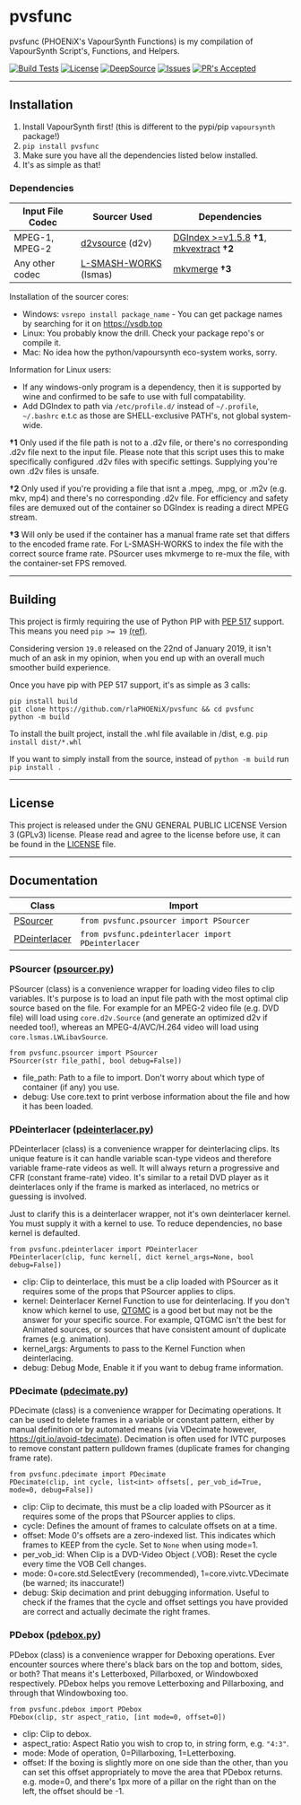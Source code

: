 # pvsfunc

pvsfunc (PHOENiX's VapourSynth Functions) is my compilation of VapourSynth Script's, Functions, and Helpers.

[![Build Tests](https://img.shields.io/github/workflow/status/rlaPHOENiX/pvsfunc/Version%20test?label=Python%203.5%2B%20builds)](https://github.com/rlaPHOENiX/pvsfunc/actions?query=workflow%3A%22Version+test%22)
[![License](https://img.shields.io/github/license/rlaPHOENiX/pvsfunc?style=flat)](https://github.com/rlaPHOENiX/pvsfunc/blob/master/LICENSE)
[![DeepSource](https://deepsource.io/gh/rlaPHOENiX/pvsfunc.svg/?label=active+issues&show_trend=true)](https://deepsource.io/gh/rlaPHOENiX/pvsfunc/?ref=repository-badge)
[![Issues](https://img.shields.io/github/issues/rlaPHOENiX/pvsfunc?style=flat)](https://github.com/rlaPHOENiX/pvsfunc/issues)
[![PR's Accepted](https://img.shields.io/badge/PRs-welcome-brightgreen.svg?style=flat)](https://makeapullrequest.com)

* * *

## Installation

1.  Install VapourSynth first! (this is different to the pypi/pip `vapoursynth` package!)
2.  `pip install pvsfunc`
3.  Make sure you have all the dependencies listed below installed.
4.  It's as simple as that!

### Dependencies

| Input File Codec | Sourcer Used                    | Dependencies                                             |
| ---------------- | ------------------------------- | -------------------------------------------------------- |
| MPEG-1, MPEG-2   | [d2vsource][d2vs] (d2v)         | [DGIndex >=v1.5.8][dg] **†1**, [mkvextract][mkvnix] **†2** |
| Any other codec  | [L-SMASH-WORKS][lsmash] (lsmas) | [mkvmerge][mkvnix] **†3**                                |

Installation of the sourcer cores:

-   Windows: `vsrepo install package_name` - You can get package names by searching for it on <https://vsdb.top>
-   Linux: You probably know the drill. Check your package repo's or compile it.
-   Mac: No idea how the python/vapoursynth eco-system works, sorry.

Information for Linux users:

-   If any windows-only program is a dependency, then it is supported by wine and confirmed to be safe to use with full compatability.
-   Add DGIndex to path via `/etc/profile.d/` instead of `~/.profile`, `~/.bashrc` e.t.c as those are SHELL-exclusive PATH's, not global system-wide.

**†1** Only used if the file path is not to a .d2v file, or there's no corresponding .d2v file next to the input file. Please note that this script uses this to make specifically configured .d2v files with specific settings. Supplying you're own .d2v files is unsafe.

**†2** Only used if you're providing a file that isnt a .mpeg, .mpg, or .m2v (e.g. mkv, mp4) and there's no corresponding .d2v file. For efficiency and safety files are demuxed out of the container so DGIndex is reading a direct MPEG stream.

**†3** Will only be used if the container has a manual frame rate set that differs to the encoded frame rate. For L-SMASH-WORKS to index the file with the correct source frame rate. PSourcer uses mkvmerge to re-mux the file, with the container-set FPS removed.

* * *

## Building

This project is firmly requiring the use of Python PIP with [PEP 517][pep517] support. This means you need `pip >= 19`
[(ref)][pip19].

Considering version `19.0` released on the 22nd of January 2019, it isn't much of an ask in my opinion, when you end up
with an overall much smoother build experience.

Once you have pip with PEP 517 support, it's as simple as 3 calls:

    pip install build
    git clone https://github.com/rlaPHOENiX/pvsfunc && cd pvsfunc
    python -m build

To install the built project, install the .whl file available in /dist, e.g. `pip install dist/*.whl`

If you want to simply install from the source, instead of `python -m build` run `pip install .`

[pep517]: https://www.python.org/dev/peps/pep-0517

[pip19]: https://pip.pypa.io/en/stable/news/#id415

* * *

## License

This project is released under the GNU GENERAL PUBLIC LICENSE Version 3 (GPLv3) license.
Please read and agree to the license before use, it can be found in the [LICENSE](LICENSE) file.

* * *

## Documentation

| Class                                           | Import                                            |
| ----------------------------------------------- | ------------------------------------------------- |
| [PSourcer](#psourcer-psourcerpy)                | `from pvsfunc.psourcer import PSourcer`           |
| [PDeinterlacer](#pdeinterlacer-pdeinterlacerpy) | `from pvsfunc.pdeinterlacer import PDeinterlacer` |

### PSourcer ([psourcer.py](/pvsfunc/psourcer.py))

PSourcer (class) is a convenience wrapper for loading video files to clip variables. It's purpose is to load an input file path with the most optimal clip source based on the file. For example for an MPEG-2 video file (e.g. DVD file) will load using `core.d2v.Source` (and generate an optimized d2v if needed too!), whereas an MPEG-4/AVC/H.264 video will load using `core.lsmas.LWLibavSource`.

`from pvsfunc.psourcer import PSourcer`  
`PSourcer(str file_path[, bool debug=False])`

-   file_path: Path to a file to import. Don't worry about which type of container (if any) you use.
-   debug: Use core.text to print verbose information about the file and how it has been loaded.

### PDeinterlacer ([pdeinterlacer.py](/pvsfunc/pdeinterlacer.py))

PDeinterlacer (class) is a convenience wrapper for deinterlacing clips. Its unique feature is it can handle variable scan-type videos and therefore variable frame-rate videos as well. It will always return a progressive and CFR (constant frame-rate) video. It's similar to a retail DVD player as it deinterlaces only if the frame is marked as interlaced, no metrics or guessing is involved.

Just to clarify this is a deinterlacer wrapper, not it's own deinterlacer kernel. You must supply it with a kernel to use. To reduce dependencies, no base kernel is defaulted.

`from pvsfunc.pdeinterlacer import PDeinterlacer`  
`PDeinterlacer(clip, func kernel[, dict kernel_args=None, bool debug=False])`

-   clip: Clip to deinterlace, this must be a clip loaded with PSourcer as it requires some of the props that PSourcer applies to clips.
-   kernel: Deinterlacer Kernel Function to use for deinterlacing. If you don't know which kernel to use, [QTGMC](http://avisynth.nl/index.php/QTGMC) is a good bet but may not be the answer for your specific source. For example, QTGMC isn't the best for Animated sources, or sources that have consistent amount of duplicate frames (e.g. animation).
-   kernel_args: Arguments to pass to the Kernel Function when deinterlacing.
-   debug: Debug Mode, Enable it if you want to debug frame information.

### PDecimate ([pdecimate.py](/pvsfunc/pdecimate.py))

PDecimate (class) is a convenience wrapper for Decimating operations. It can be used to delete frames in a variable or constant pattern, either by manual definition or by automated means (via VDecimate however, <https://git.io/avoid-tdecimate>). Decimation is often used for IVTC purposes to remove constant pattern pulldown frames (duplicate frames for changing frame rate).

`from pvsfunc.pdecimate import PDecimate`  
`PDecimate(clip, int cycle, list<int> offsets[, per_vob_id=True, mode=0, debug=False])`

-   clip: Clip to decimate, this must be a clip loaded with PSourcer as it requires some of the props that PSourcer applies to clips.
-   cycle: Defines the amount of frames to calculate offsets on at a time.
-   offset: Mode 0's offsets are a zero-indexed list. This indicates which frames to KEEP from the cycle. Set to `None` when using mode=1.
-   per_vob_id: When Clip is a DVD-Video Object (.VOB): Reset the cycle every time the VOB Cell changes.
-   mode: 0=core.std.SelectEvery (recommended), 1=core.vivtc.VDecimate (be warned; its inaccurate!)
-   debug: Skip decimation and print debugging information. Useful to check if the frames that the cycle and offset settings you have provided are correct and actually decimate the right frames.

### PDebox ([pdebox.py](/pvsfunc/pdebox.py))

PDebox (class) is a convenience wrapper for Deboxing operations. Ever encounter sources where there's black bars on the top and bottom, sides, or both? That means it's Letterboxed, Pillarboxed, or Windowboxed respectively. PDebox helps you remove Letterboxing and Pillarboxing, and through that Windowboxing too.

`from pvsfunc.pdebox import PDebox`  
`PDebox(clip, str aspect_ratio, [int mode=0, offset=0])`

-   clip: Clip to debox.
-   aspect_ratio: Aspect Ratio you wish to crop to, in string form, e.g. `"4:3"`.
-   mode: Mode of operation, 0=Pillarboxing, 1=Letterboxing.
-   offset: If the boxing is slightly more on one side than the other, than you can set this offset appropriately to move the area that PDebox returns. e.g. mode=0, and there's 1px more of a pillar on the right than on the left, the offset should be -1.

[dg]: http://rationalqm.us/dgmpgdec/dgmpgdec.html

[mkvnix]: https://mkvtoolnix.download

[lsmash]: https://github.com/VFR-maniac/L-SMASH-Works

[d2vs]: https://github.com/dwbuiten/d2vsource

